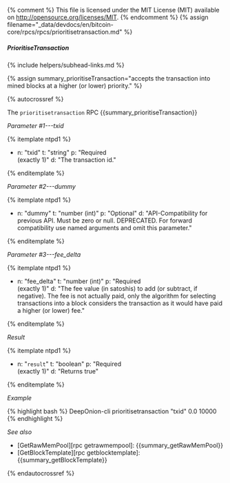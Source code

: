 {% comment %}
This file is licensed under the MIT License (MIT) available on
http://opensource.org/licenses/MIT.
{% endcomment %}
{% assign filename="_data/devdocs/en/bitcoin-core/rpcs/rpcs/prioritisetransaction.md" %}

##### PrioritiseTransaction
{% include helpers/subhead-links.md %}

{% assign summary_prioritiseTransaction="accepts the transaction into mined blocks at a higher (or lower) priority." %}

{% autocrossref %}

The `prioritisetransaction` RPC {{summary_prioritiseTransaction}}

*Parameter #1---txid*

{% itemplate ntpd1 %}
- n: "txid"
  t: "string"
  p: "Required<br>(exactly 1)"
  d: "The transaction id."

{% enditemplate %}

*Parameter #2---dummy*

{% itemplate ntpd1 %}
- n: "dummy"
  t: "number (int)"
  p: "Optional"
  d: "API-Compatibility for previous API. Must be zero or null.
       DEPRECATED. For forward compatibility use named arguments and omit this parameter."

{% enditemplate %}

*Parameter #3---fee_delta*

{% itemplate ntpd1 %}
- n: "fee_delta"
  t: "number (int)"
  p: "Required<br>(exactly 1)"
  d: "The fee value (in satoshis) to add (or subtract, if negative).
       The fee is not actually paid, only the algorithm for selecting transactions into a block
       considers the transaction as it would have paid a higher (or lower) fee."

{% enditemplate %}

*Result*

{% itemplate ntpd1 %}
- n: "`result`"
  t: "boolean"
  p: "Required<br>(exactly 1)"
  d: "Returns true"

{% enditemplate %}

*Example*

{% highlight bash %}
DeepOnion-cli prioritisetransaction "txid" 0.0 10000
{% endhighlight %}

*See also*

* [GetRawMemPool][rpc getrawmempool]: {{summary_getRawMemPool}}
* [GetBlockTemplate][rpc getblocktemplate]: {{summary_getBlockTemplate}}

{% endautocrossref %}

